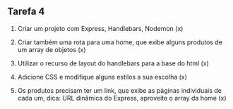 ## Tarefa 4

1. Criar um projeto com Express, Handlebars, Nodemon (x)

2. Criar também uma rota para uma home, que exibe alguns produtos de um array de objetos (x)

3. Utilizar o recurso de layout do handlebars para a base do html (x)

4. Adicione CSS e modifique alguns estilos a sua escolha (x)

5. Os produtos precisam ter um link, que exibe as páginas individuais de cada um, dica: URL dinâmica do Express, aproveite o array da home (x)
